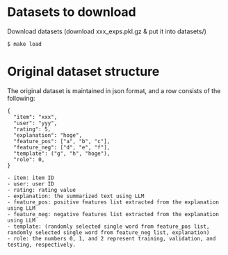 # Datasets to download

Download datasets (download xxx_exps.pkl.gz & put it into datasets/)
```
$ make load
```


# Original dataset structure

The original dataset is maintained in json format, and a row consists of the following:
```
{
  "item": "xxx",
  "user": "yyy",
  "rating": 5,
  "explanation": "hoge",
  "feature_pos": ["a", "b", "c"],
  "feature_neg": ["d", "e", "f"],
  "template": ("g", "h", "hoge"),
  "role": 0,
}
```

```
- item: item ID
- user: user ID
- rating: rating value
- explanation: the summarized text using LLM
- feature_pos: positive features list extracted from the explanation using LLM
- feature_neg: negative features list extracted from the explanation using LLM
- template: (randomly selected single word from feature_pos list, randomly selected single word from feature_neg list, explanation)
- role: the numbers 0, 1, and 2 represent training, validation, and testing, respectively.
```